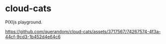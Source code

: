 # cloud-cats

PIXIjs playground.


https://github.com/querandom/cloud-cats/assets/3717567/74267574-4f3a-44cf-9cd3-1b452d4e64c6

